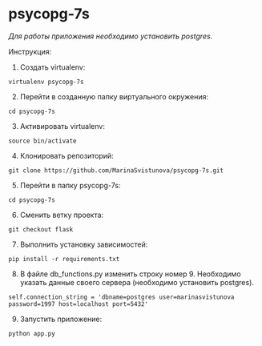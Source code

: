 # psycopg-7s

*Для работы приложения необходимо установить postgres.*

Инструкция:

1. Создать virtualenv:

```virtualenv psycopg-7s```

2. Перейти в созданную папку виртуального окружения:

```cd psycopg-7s```

3. Активировать virtualenv:

```source bin/activate```

4. Клонировать репозиторий:

```git clone https://github.com/MarinaSvistunova/psycopg-7s.git```

5. Перейти в папку psycopg-7s:

```cd psycopg-7s```

6. Сменить ветку проекта:

```git checkout flask```

7. Выполнить установку зависимостей:

```pip install -r requirements.txt```

8. В файле db_functions.py изменить строку номер 9. Необходимо указать данные своего сервера (необходимо установить postgres).

```self.connection_string = 'dbname=postgres user=marinasvistunova password=1997 host=localhost port=5432'```

9. Запустить приложение:

```python app.py```
